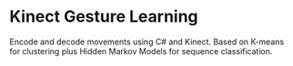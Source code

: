 # Kinect Gesture Learning
Encode and decode movements using C# and Kinect. Based on K-means for clustering plus Hidden Markov Models for sequence classification.
